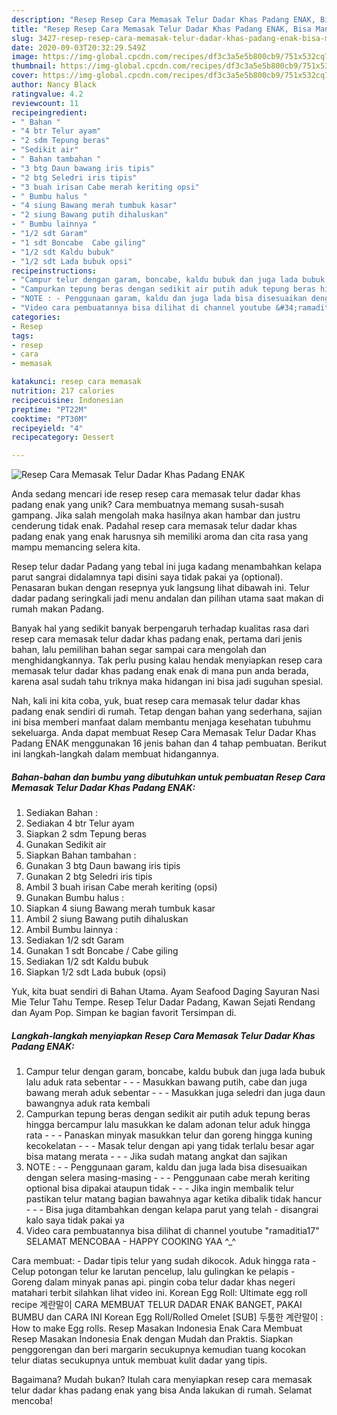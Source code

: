 ```yaml
---
description: "Resep Resep Cara Memasak Telur Dadar Khas Padang ENAK, Bisa Manjain Lidah"
title: "Resep Resep Cara Memasak Telur Dadar Khas Padang ENAK, Bisa Manjain Lidah"
slug: 3427-resep-resep-cara-memasak-telur-dadar-khas-padang-enak-bisa-manjain-lidah
date: 2020-09-03T20:32:29.549Z
image: https://img-global.cpcdn.com/recipes/df3c3a5e5b800cb9/751x532cq70/resep-cara-memasak-telur-dadar-khas-padang-enak-foto-resep-utama.jpg
thumbnail: https://img-global.cpcdn.com/recipes/df3c3a5e5b800cb9/751x532cq70/resep-cara-memasak-telur-dadar-khas-padang-enak-foto-resep-utama.jpg
cover: https://img-global.cpcdn.com/recipes/df3c3a5e5b800cb9/751x532cq70/resep-cara-memasak-telur-dadar-khas-padang-enak-foto-resep-utama.jpg
author: Nancy Black
ratingvalue: 4.2
reviewcount: 11
recipeingredient:
- " Bahan "
- "4 btr Telur ayam"
- "2 sdm Tepung beras"
- "Sedikit air"
- " Bahan tambahan "
- "3 btg Daun bawang iris tipis"
- "2 btg Seledri iris tipis"
- "3 buah irisan Cabe merah keriting opsi"
- " Bumbu halus "
- "4 siung Bawang merah tumbuk kasar"
- "2 siung Bawang putih dihaluskan"
- " Bumbu lainnya "
- "1/2 sdt Garam"
- "1 sdt Boncabe  Cabe giling"
- "1/2 sdt Kaldu bubuk"
- "1/2 sdt Lada bubuk opsi"
recipeinstructions:
- "Campur telur dengan garam, boncabe, kaldu bubuk dan juga lada bubuk lalu aduk rata sebentar  - Masukkan bawang putih, cabe dan juga bawang merah aduk sebentar  - Masukkan juga seledri dan juga daun bawangnya aduk rata kembali"
- "Campurkan tepung beras dengan sedikit air putih aduk tepung beras hingga bercampur lalu masukkan ke dalam adonan telur aduk hingga rata  - Panaskan minyak masukkan telur dan goreng hingga kuning kecokelatan  - Masak telur dengan api yang tidak terlalu besar agar bisa matang merata  - Jika sudah matang angkat dan sajikan"
- "NOTE : - Penggunaan garam, kaldu dan juga lada bisa disesuaikan dengan selera masing-masing  - Penggunaan cabe merah keriting optional bisa dipakai ataupun tidak  - Jika ingin membalik telur pastikan telur matang bagian bawahnya agar ketika dibalik tidak hancur  - Bisa juga ditambahkan dengan kelapa parut yang telah disangrai kalo saya tidak pakai ya"
- "Video cara pembuatannya bisa dilihat di channel youtube &#34;ramaditia17&#34; SELAMAT MENCOBAA HAPPY COOKING YAA ^_^"
categories:
- Resep
tags:
- resep
- cara
- memasak

katakunci: resep cara memasak 
nutrition: 217 calories
recipecuisine: Indonesian
preptime: "PT22M"
cooktime: "PT30M"
recipeyield: "4"
recipecategory: Dessert

---
```



![Resep Cara Memasak Telur Dadar Khas Padang ENAK](https://img-global.cpcdn.com/recipes/df3c3a5e5b800cb9/751x532cq70/resep-cara-memasak-telur-dadar-khas-padang-enak-foto-resep-utama.jpg)

Anda sedang mencari ide resep resep cara memasak telur dadar khas padang enak yang unik? Cara membuatnya memang susah-susah gampang. Jika salah mengolah maka hasilnya akan hambar dan justru cenderung tidak enak. Padahal resep cara memasak telur dadar khas padang enak yang enak harusnya sih memiliki aroma dan cita rasa yang mampu memancing selera kita.

Resep telur dadar Padang yang tebal ini juga kadang menambahkan kelapa parut sangrai didalamnya tapi disini saya tidak pakai ya (optional). Penasaran bukan dengan resepnya yuk langsung lihat dibawah ini. Telur dadar padang seringkali jadi menu andalan dan pilihan utama saat makan di rumah makan Padang.

Banyak hal yang sedikit banyak berpengaruh terhadap kualitas rasa dari resep cara memasak telur dadar khas padang enak, pertama dari jenis bahan, lalu pemilihan bahan segar sampai cara mengolah dan menghidangkannya. Tak perlu pusing kalau hendak menyiapkan resep cara memasak telur dadar khas padang enak enak di mana pun anda berada, karena asal sudah tahu triknya maka hidangan ini bisa jadi suguhan spesial.


Nah, kali ini kita coba, yuk, buat resep cara memasak telur dadar khas padang enak sendiri di rumah. Tetap dengan bahan yang sederhana, sajian ini bisa memberi manfaat dalam membantu menjaga kesehatan tubuhmu sekeluarga. Anda dapat membuat Resep Cara Memasak Telur Dadar Khas Padang ENAK menggunakan 16 jenis bahan dan 4 tahap pembuatan. Berikut ini langkah-langkah dalam membuat hidangannya.

<!--inarticleads1-->

##### Bahan-bahan dan bumbu yang dibutuhkan untuk pembuatan Resep Cara Memasak Telur Dadar Khas Padang ENAK:

1. Sediakan  Bahan :
1. Sediakan 4 btr Telur ayam
1. Siapkan 2 sdm Tepung beras
1. Gunakan Sedikit air
1. Siapkan  Bahan tambahan :
1. Gunakan 3 btg Daun bawang iris tipis
1. Gunakan 2 btg Seledri iris tipis
1. Ambil 3 buah irisan Cabe merah keriting (opsi)
1. Gunakan  Bumbu halus :
1. Siapkan 4 siung Bawang merah tumbuk kasar
1. Ambil 2 siung Bawang putih dihaluskan
1. Ambil  Bumbu lainnya :
1. Sediakan 1/2 sdt Garam
1. Gunakan 1 sdt Boncabe / Cabe giling
1. Sediakan 1/2 sdt Kaldu bubuk
1. Siapkan 1/2 sdt Lada bubuk (opsi)


Yuk, kita buat sendiri di Bahan Utama. Ayam Seafood Daging Sayuran Nasi Mie Telur Tahu Tempe. Resep Telur Dadar Padang, Kawan Sejati Rendang dan Ayam Pop. Simpan ke bagian favorit Tersimpan di. 

<!--inarticleads2-->

##### Langkah-langkah menyiapkan Resep Cara Memasak Telur Dadar Khas Padang ENAK:

1. Campur telur dengan garam, boncabe, kaldu bubuk dan juga lada bubuk lalu aduk rata sebentar -  - - Masukkan bawang putih, cabe dan juga bawang merah aduk sebentar -  - - Masukkan juga seledri dan juga daun bawangnya aduk rata kembali
1. Campurkan tepung beras dengan sedikit air putih aduk tepung beras hingga bercampur lalu masukkan ke dalam adonan telur aduk hingga rata -  - - Panaskan minyak masukkan telur dan goreng hingga kuning kecokelatan -  - - Masak telur dengan api yang tidak terlalu besar agar bisa matang merata -  - - Jika sudah matang angkat dan sajikan
1. NOTE : - - Penggunaan garam, kaldu dan juga lada bisa disesuaikan dengan selera masing-masing -  - - Penggunaan cabe merah keriting optional bisa dipakai ataupun tidak -  - - Jika ingin membalik telur pastikan telur matang bagian bawahnya agar ketika dibalik tidak hancur -  - - Bisa juga ditambahkan dengan kelapa parut yang telah - disangrai kalo saya tidak pakai ya
1. Video cara pembuatannya bisa dilihat di channel youtube &#34;ramaditia17&#34; SELAMAT MENCOBAA - HAPPY COOKING YAA ^_^


Cara membuat: - Dadar tipis telur yang sudah dikocok. Aduk hingga rata - Celup potongan telur ke larutan pencelup, lalu gulingkan ke pelapis - Goreng dalam minyak panas api. pingin coba telur dadar khas negeri matahari terbit silahkan lihat video ini. Korean Egg Roll: Ultimate egg roll recipe 계란말이 CARA MEMBUAT TELUR DADAR ENAK BANGET, PAKAI BUMBU dan CARA INI Korean Egg Roll/Rolled Omelet [SUB] 두툼한 계란말이 : How to make Egg rolls. Resep Masakan Indonesia Enak Cara Membuat Resep Masakan Indonesia Enak dengan Mudah dan Praktis. Siapkan penggorengan dan beri margarin secukupnya kemudian tuang kocokan telur diatas secukupnya untuk membuat kulit dadar yang tipis. 

Bagaimana? Mudah bukan? Itulah cara menyiapkan resep cara memasak telur dadar khas padang enak yang bisa Anda lakukan di rumah. Selamat mencoba!
